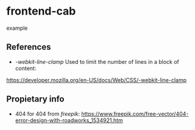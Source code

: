 # frontend-cab

example

## References

- _-webkit-line-clamp_ Used to limit the number of lines in a block of content:

https://developer.mozilla.org/en-US/docs/Web/CSS/-webkit-line-clamp

## Propietary info

- 404 for 404 from _freepik_: https://www.freepik.com/free-vector/404-error-design-with-roadworks_1534921.htm
